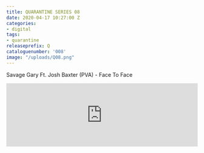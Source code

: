 ```yaml
---
title: QUARANTINE SERIES 08
date: 2020-04-17 10:27:00 Z
categories:
- digital
tags:
- quarantine
releaseprefix: Q
cataloguenumber: '008'
image: "/uploads/Q08.png"
---
```


Savage Gary Ft. Josh Baxter (PVA) - Face To Face

<iframe width="100%" height="166" scrolling="no" frameborder="no" allow="autoplay" src="https://w.soundcloud.com/player/?url=https%3A//api.soundcloud.com/tracks/795201061&color=%23ffcc00&auto_play=false&hide_related=false&show_comments=true&show_user=true&show_reposts=false&show_teaser=true"></iframe>
